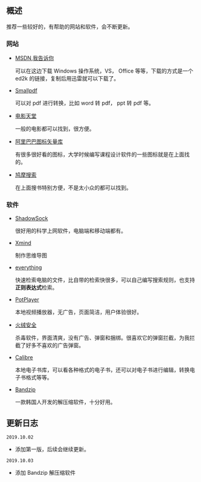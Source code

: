 ## 概述
推荐一些较好的，有帮助的网站和软件，会不断更新。
### 网站
- [MSDN,我告诉你](https://msdn.itellyou.cn/) 

    可以在这边下载 Windows 操作系统，VS， Office 等等，下载的方式是一个 ed2k 的链接，复制后用迅雷就可以下载了。
    
- [Smallpdf](https://smallpdf.com/cn/)
    
    可以对 pdf 进行转换，比如 word 转 pdf， ppt 转 pdf 等。
- [电影天堂](https://www.dytt8.net/)
    
    一般的电影都可以找到，很方便。

-  [阿里巴巴图标矢量库](https://www.iconfont.cn/)

    有很多很好看的图标，大学时候编写课程设计软件的一些图标就是在上面找的。
    
- [鸠摩搜索](https://www.jiumodiary.com/)

    在上面搜书特别方便，不是太小众的都可以找到。

### 软件

- [ShadowSock](https://shadowsocks.org/en/index.html)

    很好用的科学上网软件，电脑端和移动端都有。
    
- [Xmind](https://www.xmind.cn/)

    制作思维导图

- [everything](https://www.voidtools.com/zh-cn/)

    快速检索电脑的文件，比自带的检索快很多，可以自己编写搜索规则，也支持**正则表达式**检索。
- [PotPlayer](https://potplayer.daum.net/)

    本地视频播放器，无广告，页面简洁，用户体验很好。

- [火绒安全](https://www.huorong.cn/)

    杀毒软件，界面清爽，没有广告、弹窗和捆绑。很喜欢它的弹窗拦截，为我拦截了好多不喜欢的广告弹窗。
    
- [Calibre](https://calibre-ebook.com/)

    本地电子书库，可以看各种格式的电子书，还可以对电子书进行编辑，转换电子书格式等等。

- [Bandzip](http://www.bandisoft.com/bandizip/)

  一款韩国人开发的解压缩软件，十分好用。

    
## 更新日志

`2019.10.02`

- 添加第一版，后续会继续更新。

`2019.10.03`

- 添加 Bandzip 解压缩软件
